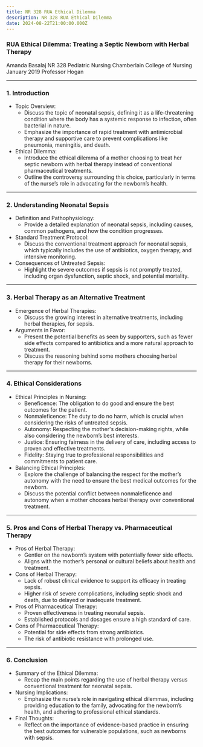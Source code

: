 ```yaml
---
title: NR 328 RUA Ethical Dilemma
description: NR 328 RUA Ethical Dilemma
date: 2024-08-22T21:00:00.000Z
---
```


### RUA Ethical Dilemma: Treating a Septic Newborn with Herbal Therapy

Amanda Basalaj
NR 328 Pediatric Nursing
Chamberlain College of Nursing
January 2019
Professor Hogan

***

### 1. Introduction

* Topic Overview:
  * Discuss the topic of neonatal sepsis, defining it as a life-threatening condition where the body has a systemic response to infection, often bacterial in nature.
  * Emphasize the importance of rapid treatment with antimicrobial therapy and supportive care to prevent complications like pneumonia, meningitis, and death.
* Ethical Dilemma:
  * Introduce the ethical dilemma of a mother choosing to treat her septic newborn with herbal therapy instead of conventional pharmaceutical treatments.
  * Outline the controversy surrounding this choice, particularly in terms of the nurse’s role in advocating for the newborn’s health.

***

### 2. Understanding Neonatal Sepsis

* Definition and Pathophysiology:
  * Provide a detailed explanation of neonatal sepsis, including causes, common pathogens, and how the condition progresses.
* Standard Treatment Protocol:
  * Discuss the conventional treatment approach for neonatal sepsis, which typically includes the use of antibiotics, oxygen therapy, and intensive monitoring.
* Consequences of Untreated Sepsis:
  * Highlight the severe outcomes if sepsis is not promptly treated, including organ dysfunction, septic shock, and potential mortality.

***

### 3. Herbal Therapy as an Alternative Treatment

* Emergence of Herbal Therapies:
  * Discuss the growing interest in alternative treatments, including herbal therapies, for sepsis.
* Arguments in Favor:
  * Present the potential benefits as seen by supporters, such as fewer side effects compared to antibiotics and a more natural approach to treatment.
  * Discuss the reasoning behind some mothers choosing herbal therapy for their newborns.

***

### 4. Ethical Considerations

* Ethical Principles in Nursing:
  * Beneficence: The obligation to do good and ensure the best outcomes for the patient.
  * Nonmaleficence: The duty to do no harm, which is crucial when considering the risks of untreated sepsis.
  * Autonomy: Respecting the mother's decision-making rights, while also considering the newborn’s best interests.
  * Justice: Ensuring fairness in the delivery of care, including access to proven and effective treatments.
  * Fidelity: Staying true to professional responsibilities and commitments to patient care.
* Balancing Ethical Principles:
  * Explore the challenge of balancing the respect for the mother’s autonomy with the need to ensure the best medical outcomes for the newborn.
  * Discuss the potential conflict between nonmaleficence and autonomy when a mother chooses herbal therapy over conventional treatment.

***

### 5. Pros and Cons of Herbal Therapy vs. Pharmaceutical Therapy

* Pros of Herbal Therapy:
  * Gentler on the newborn’s system with potentially fewer side effects.
  * Aligns with the mother’s personal or cultural beliefs about health and treatment.
* Cons of Herbal Therapy:
  * Lack of robust clinical evidence to support its efficacy in treating sepsis.
  * Higher risk of severe complications, including septic shock and death, due to delayed or inadequate treatment.
* Pros of Pharmaceutical Therapy:
  * Proven effectiveness in treating neonatal sepsis.
  * Established protocols and dosages ensure a high standard of care.
* Cons of Pharmaceutical Therapy:
  * Potential for side effects from strong antibiotics.
  * The risk of antibiotic resistance with prolonged use.

***

### 6. Conclusion

* Summary of the Ethical Dilemma:
  * Recap the main points regarding the use of herbal therapy versus conventional treatment for neonatal sepsis.
* Nursing Implications:
  * Emphasize the nurse’s role in navigating ethical dilemmas, including providing education to the family, advocating for the newborn’s health, and adhering to professional ethical standards.
* Final Thoughts:
  * Reflect on the importance of evidence-based practice in ensuring the best outcomes for vulnerable populations, such as newborns with sepsis.
